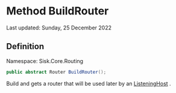 # Method BuildRouter
Last updated: Sunday, 25 December 2022

## Definition
Namespace: Sisk.Core.Routing

```csharp
public abstract Router BuildRouter();
```

Build and gets a router that will be used later by an [ListeningHost](/spec/Sisk/Core/Http/ListeningHost) .

